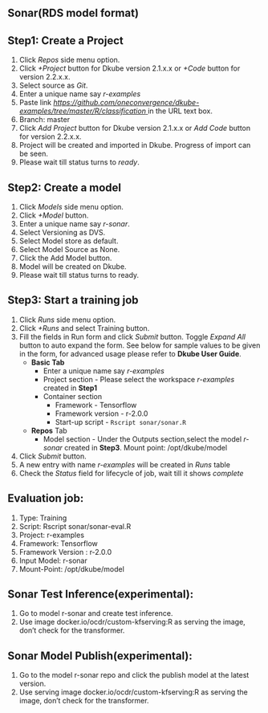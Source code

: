 ## Sonar(RDS model format)
## Step1: Create a Project
1. Click *Repos* side menu option.
2. Click *+Project* button for Dkube version 2.1.x.x or *+Code* button for version 2.2.x.x.
3. Select source as *Git*.
4. Enter a unique name say *r-examples*
5. Paste link *[https://github.com/oneconvergence/dkube-examples/tree/master/R/classification
 ](https://github.com/oneconvergence/dkube-examples/tree/master/R/classification)* in the URL text box.
6. Branch: master
7. Click *Add Project* button for Dkube version 2.1.x.x or *Add Code* button for version 2.2.x.x.
8. Project will be created and imported in Dkube. Progress of import can be seen.
9. Please wait till status turns to *ready*.

## Step2: Create a model
 1. Click *Models* side menu option.
 2. Click *+Model* button.
 3. Enter a unique name say *r-sonar*.
 4. Select Versioning as DVS. 
 5. Select Model store as default.
 6. Select Model Source as None.
 7. Click the Add Model button.
 8. Model will be created on Dkube.
 9. Please wait till status turns to ready.

## Step3: Start a training job
 1. Click *Runs* side menu option.
 2. Click *+Runs* and select Training button.
 3. Fill the fields in Run form and click *Submit* button. Toggle *Expand All* button to auto expand the form. See below for sample values to be given in the form, for advanced usage please refer to **Dkube User Guide**.
    - **Basic Tab**
	  - Enter a unique name say *r-examples*
	  - Project section - Please select the workspace *r-examples* created in **Step1**
      - Container section
		- Framework - Tensorflow
		- Framework version - r-2.0.0
		- Start-up script - `Rscript sonar/sonar.R`
	- **Repos** Tab
	  - Model section - Under the Outputs section,select the model *r-sonar* created in **Step3**. Mount point: /opt/dkube/model
4. Click *Submit* button.
5. A new entry with name *r-examples* will be created in *Runs* table
6. Check the *Status* field for lifecycle of job, wait till it shows *complete*

## Evaluation job:
1. Type:  Training
2. Script: Rscript sonar/sonar-eval.R
3. Project: r-examples
4. Framework: Tensorflow
5. Framework Version : r-2.0.0
6. Input Model: r-sonar
7. Mount-Point: /opt/dkube/model

## Sonar Test Inference(experimental):
1. Go to model r-sonar and create test inference.
2. Use image docker.io/ocdr/custom-kfserving:R as serving the image, don’t check for the transformer.

## Sonar Model Publish(experimental):
1. Go to the model r-sonar repo and click the publish model at the latest version.
2. Use serving image docker.io/ocdr/custom-kfserving:R as serving the image, don’t check for the transformer.






